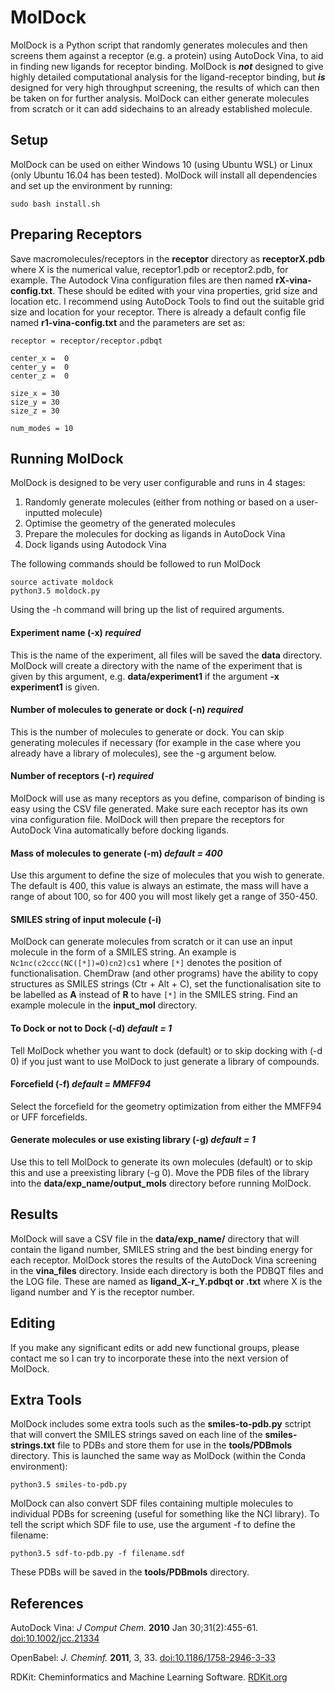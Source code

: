 # MolDock

MolDock is a Python script that randomly generates molecules and then screens them against a receptor (e.g. a protein) using AutoDock Vina, to aid in finding new ligands for receptor binding. MolDock is ***not*** designed to give highly detailed computational analysis for the ligand-receptor binding, but ***is*** designed for very high throughput screening, the results of which can then be taken on for further analysis. MolDock can either generate molecules from scratch or it can add sidechains to an already established molecule.

## Setup

MolDock can be used on either Windows 10 (using Ubuntu WSL) or Linux (only Ubuntu 16.04 has been tested). MolDock will install all dependencies and set up the environment by running:

````
sudo bash install.sh
````

## Preparing Receptors

Save macromolecules/receptors in the **receptor** directory as **receptorX.pdb** where X is the numerical value, receptor1.pdb or receptor2.pdb, for example. The Autodock Vina configuration files are then named **rX-vina-config.txt**. These should be edited with your vina properties, grid size and location etc. I recommend using AutoDock Tools to find out the suitable grid size and location for your receptor. There is already a default config file named **r1-vina-config.txt** and the parameters are set as:
```
receptor = receptor/receptor.pdbqt

center_x =  0
center_y =  0
center_z =  0

size_x = 30
size_y = 30
size_z = 30

num_modes = 10
```
## Running MolDock

MolDock is designed to be very user configurable and runs in 4 stages:
1. Randomly generate molecules (either from nothing or based on a user-inputted molecule)
1. Optimise the geometry of the generated molecules
1. Prepare the molecules for docking as ligands in AutoDock Vina
1. Dock ligands using Autodock Vina

The following commands should be followed to run MolDock

```
source activate moldock
python3.5 moldock.py
```
Using the -h command will bring up the list of required arguments.

#### Experiment name (-x) *required*
This is the name of the experiment, all files will be saved the **data** directory. MolDock will create a directory with the name of the experiment that is given by this argument, e.g. **data/experiment1** if the argument **-x experiment1** is given.

#### Number of molecules to generate or dock (-n) *required*
This is the number of molecules to generate or dock. You can skip generating molecules if necessary (for example in the case where you already have a library of molecules), see the -g argument below.

#### Number of receptors (-r) *required*
MolDock will use as many receptors as you define, comparison of binding is easy using the CSV file generated. Make sure each receptor has its own vina configuration file. MolDock will then prepare the receptors for AutoDock Vina automatically before docking ligands.

#### Mass of molecules to generate (-m) *default = 400*
Use this argument to define the size of molecules that you wish to generate. The default is 400, this value is always an estimate, the mass will have a range of about 100, so for 400 you will most likely get a range of 350-450.

#### SMILES string of input molecule (-i)
MolDock can generate molecules from scratch or it can use an input molecule in the form of a SMILES string. An example is ``` Nc1nc(c2ccc(NC([*])=O)cn2)cs1 ``` where ``` [*] ``` denotes the position of functionalisation. ChemDraw (and other programs) have the ability to copy structures as SMILES strings (Ctr + Alt + C), set the functionalisation site to be labelled as **A** instead of **R** to have ```[*]``` in the SMILES string. Find an example molecule in the **input_mol** directory.

#### To Dock or not to Dock (-d) *default = 1*
Tell MolDock whether you want to dock (default) or to skip docking with (-d 0) if you just want to use MolDock to just generate a library of compounds.

#### Forcefield (-f) *default = MMFF94*
Select the forcefield for the geometry optimization from either the MMFF94 or UFF forcefields.

#### Generate molecules or use existing library (-g) *default = 1*
Use this to tell MolDock to generate its own molecules (default) or to skip this and use a preexisting library (-g 0). Move the PDB files of the library into the **data/exp_name/output_mols** directory before running MolDock.

## Results

MolDock will save a CSV file in the **data/exp_name/** directory that will contain the ligand number, SMILES string and the best binding energy for each receptor. MolDock stores the results of the AutoDock Vina screening in the **vina_files** directory. Inside each directory is both the PDBQT files and the LOG file. These are named as **ligand_X-r_Y.pdbqt or .txt** where X is the ligand number and Y is the receptor number.

## Editing
If you make any significant edits or add new functional groups, please contact me so I can try to incorporate these into the next version of MolDock.

## Extra Tools
MolDock includes some extra tools such as the **smiles-to-pdb.py** sctript that will convert the SMILES strings saved on each line of the **smiles-strings.txt** file to PDBs and store them for use in the **tools/PDBmols** directory. This is launched the same way as MolDock (within the Conda environment):
```
python3.5 smiles-to-pdb.py
```
MolDock can also convert SDF files containing multiple molecules to individual PDBs for screening (useful for something like the NCI library). To tell the script which SDF file to use, use the argument -f to define the filename:
```
python3.5 sdf-to-pdb.py -f filename.sdf
```
These PDBs will be saved in the **tools/PDBmols** directory.

## References

AutoDock Vina: *J Comput Chem.* **2010** Jan 30;31(2):455-61. [doi:10.1002/jcc.21334](https://doi.org/10.1002/jcc.21334)

OpenBabel: *J. Cheminf.* **2011**, 3, 33. [doi:10.1186/1758-2946-3-33](https://doi.org/10.1186/1758-2946-3-33)

RDKit: Cheminformatics and Machine Learning Software. [RDKit.org](https://www.rdkit.org)
